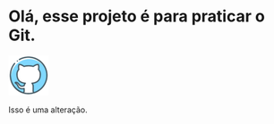 # Olá, esse projeto é para praticar o Git.
![imagem do github](https://github.com/KessyCosta/ProjetoGitexercitando/blob/main/logo_github_icon_143196%20(2).png)


Isso é uma alteração.
